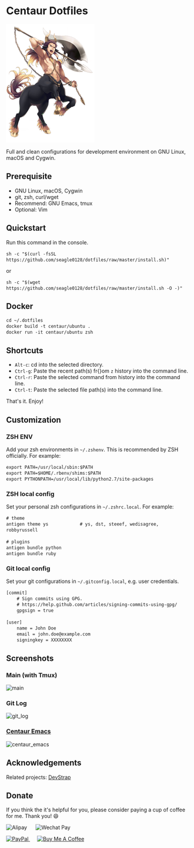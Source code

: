# Centaur Dotfiles

![Centaur](logo.png)

Full and clean configurations for development environment on GNU Linux, macOS
and Cygwin.

## Prerequisite

- GNU Linux, macOS, Cygwin
- git, zsh, curl/wget
- Recommend: GNU Emacs, tmux
- Optional: Vim

## Quickstart

Run this command in the console.

``` shell
sh -c "$(curl -fsSL https://github.com/seagle0128/dotfiles/raw/master/install.sh)"
```

or

``` shell
sh -c "$(wget https://github.com/seagle0128/dotfiles/raw/master/install.sh -O -)"
```

## Docker

``` shell
cd ~/.dotfiles
docker build -t centaur/ubuntu .
docker run -it centaur/ubuntu zsh
```

## Shortcuts

- `Alt-c`: cd into the selected directory.
- `Ctrl-g`: Paste the recent path(s) fr{}om `z` history into the command line.
- `Ctrl-r`: Paste the selected command from history into the command line.
- `Ctrl-t`: Paste the selected file path(s) into the command line.

That's it. Enjoy!

## Customization

### ZSH ENV

Add your zsh environments in `~/.zshenv`. This is recommended by ZSH officially.
For example:

``` shell
export PATH=/usr/local/sbin:$PATH
export PATH=$HOME/.rbenv/shims:$PATH
export PYTHONPATH=/usr/local/lib/python2.7/site-packages
```

### ZSH local config

Set your personal zsh configurations in `~/.zshrc.local`. For example:

``` shell
# theme
antigen theme ys            # ys, dst, steeef, wedisagree, robbyrussell

# plugins
antigen bundle python
antigen bundle ruby
```

### Git local config

Set your git configurations in `~/.gitconfig.local`, e.g. user credentials.

``` shell
[commit]
    # Sign commits using GPG.
    # https://help.github.com/articles/signing-commits-using-gpg/
    gpgsign = true

[user]
    name = John Doe
    email = john.doe@example.com
    signingkey = XXXXXXXX
```

## Screenshots

### Main (with Tmux)

![main](https://user-images.githubusercontent.com/140797/51855591-9717c880-2368-11e9-9270-bbadc3640982.png
"Main with tmux")

### Git Log

![git_log](https://user-images.githubusercontent.com/140797/51830877-cf4ce600-232b-11e9-9196-c35a59ebe491.png
" Git Log")

### [Centaur Emacs](https://github.com/seagle0128/.emacs.d)

![centaur_emacs](https://user-images.githubusercontent.com/140797/56488858-4e5c4f80-6512-11e9-9637-b9395c46400f.png
"Centaur Emacs")

## Acknowledgements

Related projects: [DevStrap](https://github.com/ray-g/devstrap)

## Donate

If you think the it's helpful for you, please consider paying a cup of coffee
for me. Thank you! :smile:

<img
src="https://user-images.githubusercontent.com/140797/65818854-44204900-e248-11e9-9cc5-3e6339587cd8.png"
alt="Alipay" width="120"/>
&nbsp;&nbsp;&nbsp;&nbsp;
<img
src="https://user-images.githubusercontent.com/140797/65818844-366ac380-e248-11e9-931c-4bd872d0566b.png"
alt="Wechat Pay" width="120"/>

<a href="https://paypal.me/seagle0128" target="_blank">
<img
src="https://www.paypalobjects.com/digitalassets/c/website/marketing/apac/C2/logos-buttons/optimize/44_Grey_PayPal_Pill_Button.png"
alt="PayPal" width="120" />
</a>
&nbsp;&nbsp;&nbsp;&nbsp;
<a href="https://www.buymeacoffee.com/s9giES1" target="_blank">
<img src="https://cdn.buymeacoffee.com/buttons/default-orange.png" alt="Buy Me A Coffee"
width="160"/>
</a>
